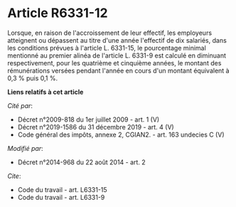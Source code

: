 # Article R6331-12

Lorsque, en raison de l'accroissement de leur effectif, les employeurs atteignent ou dépassent au titre d'une année
l'effectif de dix salariés, dans les conditions prévues à l'article L. 6331-15, le pourcentage minimal mentionné au premier
alinéa de l'article L. 6331-9 est calculé en diminuant respectivement, pour les quatrième et cinquième années, le montant des
rémunérations versées pendant l'année en cours d'un montant équivalent à 0,3 % puis 0,1 %.

**Liens relatifs à cet article**

_Cité par_:

  - Décret n°2009-818 du 1er juillet 2009 - art. 1 (V)
  - Décret n°2019-1586 du 31 décembre 2019 - art. 4 (V)
  - Code général des impôts, annexe 2, CGIAN2. - art. 163 undecies C (V)

_Modifié par_:

  - Décret n°2014-968 du 22 août 2014 - art. 2

_Cite_:

  - Code du travail - art. L6331-15
  - Code du travail - art. L6331-9
